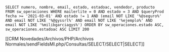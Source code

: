 `SELECT numero, nombre, email, estado, estadoac, vendedor, producto FROM sw_operaciones WHERE mailerlite = 0 AND estado = 3 AND $queryProd fecha >= '2021-03-01' AND estado != 1 AND (email NOT LIKE '%@seguro%' AND email NOT LIKE '%@gyssrl%' AND email NOT LIKE '%ejemplo%' AND email NOT LIKE '%milibgarciagys%') ORDER BY sw_operaciones.estado ASC, sw_operaciones.estadoac ASC LIMIT 200`

[[CRM Novedades/Archivos/PHP/Archivos Normales/sendFieldsMl.php/Consultas/SELECT/SELECT|SELECT]]
